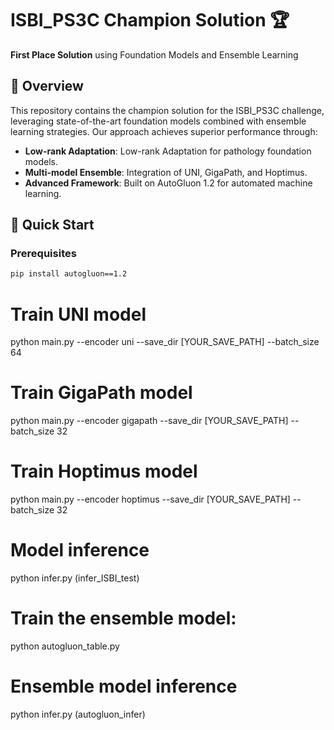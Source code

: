 
# ISBI_PS3C Champion Solution 🏆

**First Place Solution** using Foundation Models and Ensemble Learning

## 📌 Overview

This repository contains the champion solution for the ISBI_PS3C challenge, leveraging state-of-the-art foundation models combined with ensemble learning strategies. Our approach achieves superior performance through:

- **Low-rank Adaptation**: Low-rank Adaptation for pathology foundation models.
- **Multi-model Ensemble**: Integration of UNI, GigaPath, and Hoptimus.
- **Advanced Framework**: Built on AutoGluon 1.2 for automated machine learning.

## 🚀 Quick Start

### Prerequisites

```bash
pip install autogluon==1.2
```

# Train UNI model

python main.py --encoder uni --save_dir [YOUR_SAVE_PATH] --batch_size 64

# Train GigaPath model

python main.py --encoder gigapath --save_dir [YOUR_SAVE_PATH] --batch_size 32

# Train Hoptimus model

python main.py --encoder hoptimus --save_dir [YOUR_SAVE_PATH] --batch_size 32


# Model inference

python infer.py (infer_ISBI_test)

# Train the ensemble model:

python autogluon_table.py

# Ensemble model inference

python infer.py (autogluon_infer)

